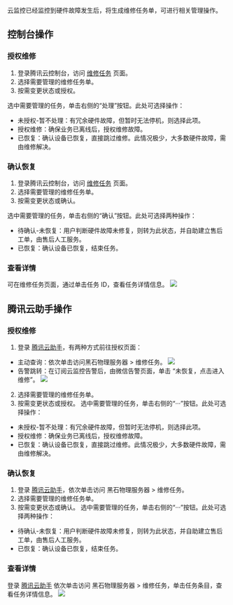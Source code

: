 云监控已经监控到硬件故障发生后，将生成维修任务单，可进行相关管理操作。
## 控制台操作
### 授权维修
1. 登录腾讯云控制台，访问 [维修任务](https://console.cloud.tencent.com/cpm/repairTask) 页面。
2. 选择需要管理的维修任务单。
3. 按需变更状态或授权。

选中需要管理的任务，单击右侧的“处理”按钮。此处可选择操作：
- 未授权-暂不处理：有冗余硬件故障，但暂时无法停机，则选择此项。
- 授权维修：确保业务已离线后，授权维修故障。
- 已恢复：确认设备已恢复，直接跳过维修。此情况极少，大多数硬件故障，需由维修解决。

### 确认恢复
1. 登录腾讯云控制台，访问 [维修任务](https://console.cloud.tencent.com/cpm/repairTask) 页面。
2. 选择需要管理的维修任务单。
3. 按需变更状态或确认。

选中需要管理的任务，单击右侧的“确认”按钮。此处可选择两种操作：
- 待确认-未恢复：用户判断硬件故障未修复，则转为此状态，并自助建立售后工单，由售后人工服务。
- 已恢复：确认设备已恢复，结束任务。

### 查看详情
可在维修任务页面，通过单击任务 ID，查看任务详情信息。
![](https://main.qcloudimg.com/raw/76afb2cb12ee62d9b01b20fa4430968c.jpg)


## 腾讯云助手操作
### 授权维修
1. 登录 [腾讯云助手](https://cloud.tencent.com/product/tca)，有两种方式前往授权页面：
 - 主动查询：依次单击访问黑石物理服务器 > 维修任务。
![](https://main.qcloudimg.com/raw/9e71b30839696710557d936bba576913.png)
 - 告警跳转：在订阅云监控告警后，由微信告警页面，单击 “未恢复，点击进入维修”。
![](https://main.qcloudimg.com/raw/b4d0bb7f4074b055469e969e7c29beb7.png)
2. 选择需要管理的维修任务单。
3. 按需变更状态或授权。
选中需要管理的任务，单击右侧的“···”按钮。此处可选择操作：
 - 未授权-暂不处理：有冗余硬件故障，但暂时无法停机，则选择此项。
 - 授权维修：确保业务已离线后，授权维修故障。
 - 已恢复：确认设备已恢复，直接跳过维修。此情况极少，大多数硬件故障，需由维修解决。

### 确认恢复
1. 登录 [腾讯云助手](https://cloud.tencent.com/product/tca)，依次单击访问 黑石物理服务器 > 维修任务。
2. 选择需要管理的维修任务单。
3. 按需变更状态或确认。
选中需要管理的任务，单击右侧的“···”按钮。此处可选择两种操作：
 - 待确认-未恢复：用户判断硬件故障未修复，则转为此状态，并自助建立售后工单，由售后人工服务。
 - 已恢复：确认设备已恢复，结束任务。

### 查看详情
登录 [腾讯云助手](https://cloud.tencent.com/product/tca) 依次单击访问 黑石物理服务器 > 维修任务，单击任务条目，查看任务详情信息。
![](https://main.qcloudimg.com/raw/c6e4af11838ea78688d42e681a1be0df.png)

